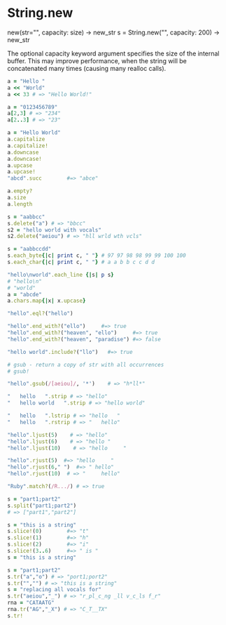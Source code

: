 # String.new

new(str="", capacity: size) → new_str
s = String.new("", capacity: 200) → new_str

The optional capacity keyword argument specifies the size of the internal buffer. This may improve performance, when the string will be concatenated many times (causing many realloc calls).

```ruby
a = "Hello "
a << "World"
a << 33 # => "Hello World!"

a = "0123456789"
a[2,3] # => "234"
a[2..3] # => "23"
```

```ruby
a = "Hello World"
a.capitalize
a.capitalize!
a.downcase
a.downcase!
a.upcase
a.upcase!
"abcd".succ        #=> "abce"
```

```ruby
a.empty?
a.size
a.length
```


```ruby
s = "aabbcc"
s.delete("a") # => "bbcc"
s2 = "hello world with vocals"
s2.delete("aeiou") # => "hll wrld wth vcls"
```

```ruby
s = "aabbccdd"
s.each_byte{|c| print c, " "} # 97 97 98 98 99 99 100 100
s.each_char{|c| print c, " "} # a a b b c c d d 

"hello\nworld".each_line {|s| p s}
# "hello\n"
# "world"
a = "abcde"
a.chars.map{|x| x.upcase}
```


```ruby
"hello".eql?("hello")

"hello".end_with?("ello")     #=> true
"hello".end_with?("heaven", "ello")     #=> true
"hello".end_with?("heaven", "paradise") #=> false

"hello world".include?("llo")   #=> true
```


```ruby
# gsub - return a copy of str with all occurrences
# gsub!

"hello".gsub(/[aeiou]/, '*')    # => "h*ll*"
```



```ruby
"   hello   ".strip # => "hello"
"   hello world   ".strip # => "hello world"

"   hello   ".lstrip # => "hello   "
"   hello   ".rstrip # => "   hello"

"hello".ljust(5)    # => "hello"
"hello".ljust(6)    # => "hello "
"hello".ljust(10)    # => "hello     "

"hello".rjust(5)  #=> "hello     "
"hello".rjust(6," ")  #=> " hello"
"hello".rjust(10)  # => "     hello"
```


```ruby
"Ruby".match?(/R.../) # => true

```


```ruby
s = "part1;part2"
s.split("part1;part2")
# => ["part1","part2"]
```


```ruby
s = "this is a string"
s.slice!(0)        #=> "t"
s.slice!(1)        #=> "h"
s.slice!(2)        #=> "i"
s.slice!(3..6)     #=> " is "
s = "this is a string"

s = "part1;part2"
s.tr("a","o") # => "port1;port2"
s.tr("","") # => "this is a string"
s = "replacing all vocals for"
s.tr("aeiou","_") # => "r_pl_c_ng _ll v_c_ls f_r"
rna = "CATAATG"
rna.tr("AG","_X") # => "C_T__TX"
s.tr!
```

